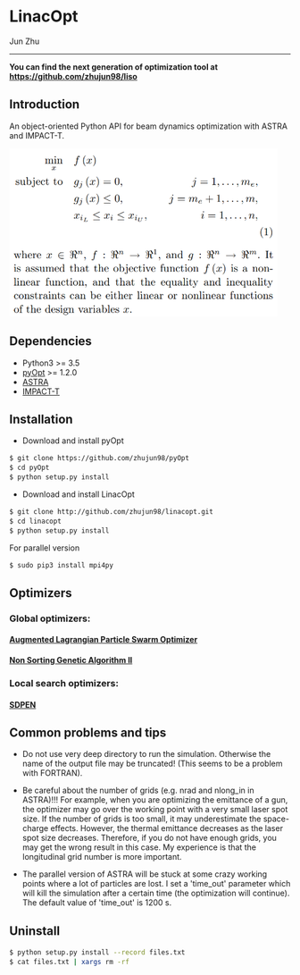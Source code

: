 # LinacOpt

Jun Zhu

---

**You can find the next generation of optimization tool at https://github.com/zhujun98/liso**

## Introduction

An object-oriented Python API for beam dynamics optimization with ASTRA and IMPACT-T.

<img src="./miscs/problem_definition.png" width="480"/>

## Dependencies

- Python3 >= 3.5
- [pyOpt](http://www.pyopt.org/) >= 1.2.0
- [ASTRA](http://www.desy.de/~mpyflo/)
- [IMPACT-T](http://portal.nersc.gov/project/m669/IMPACT-T/)

## Installation

- Download and install pyOpt
```sh
$ git clone https://github.com/zhujun98/pyOpt
$ cd pyOpt
$ python setup.py install
```

- Download and install LinacOpt
```sh
$ git clone http://github.com/zhujun98/linacopt.git
$ cd linacopt
$ python setup.py install
```
For parallel version
```sh
$ sudo pip3 install mpi4py
```


## Optimizers

### Global optimizers: 

#### [Augmented Lagrangian Particle Swarm Optimizer](http://www.pyopt.org/reference/optimizers.alpso.html#module-pyALPSO)



#### [Non Sorting Genetic Algorithm II](http://www.pyopt.org/reference/optimizers.nsga2.html#module-pyNSGA2)

### Local search optimizers:

#### [SDPEN](http://www.pyopt.org/reference/optimizers.sdpen.html#module-pySDPEN)


## Common problems and tips

- Do not use very deep directory to run the simulation. Otherwise the name of the output file may be truncated! (This seems to be a problem with FORTRAN).

- Be careful about the number of grids (e.g. nrad and nlong_in in ASTRA)!!! For example, when you are optimizing the emittance of a gun, the optimizer may go over the working point with a very small laser spot size. If the number of grids is too small, it may underestimate the space-charge effects. However, the thermal emittance decreases as the laser spot size decreases. Therefore, if you do not have enough grids, you may get the wrong result in this case. My experience is that the longitudinal grid number is more important.

- The parallel version of ASTRA will be stuck at some crazy working points where a lot of particles are lost. I set a 'time_out' parameter which will kill the simulation after a certain time (the optimization will continue). The default value of 'time_out' is 1200 s.


## Uninstall

```sh
$ python setup.py install --record files.txt
$ cat files.txt | xargs rm -rf
```


